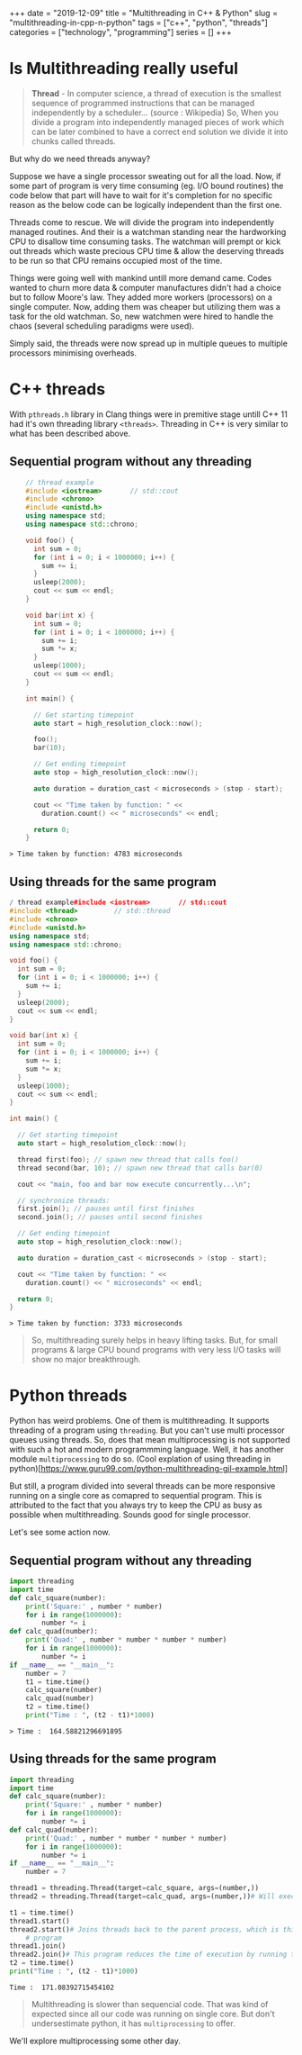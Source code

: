 +++ 
date = "2019-12-09"
title = "Multithreading in C++ & Python"
slug = "multithreading-in-cpp-n-python" 
tags = ["c++", "python", "threads"]
categories = ["technology", "programming"]
series = []
+++
<!-- ---
title: "Multithreading in C++ & Python"
date: 2019-12-09T10:12:54+05:30
image: "images/blog/post-4.jpg"
description: "This is meta description."
author: "PK"
type: "post"
tags: ["c++", "python", "threads"]
categories: ["technology", "programming"]
--- -->
# Is Multithreading really useful
> **Thread** - In computer science, a thread of execution is the smallest sequence of programmed instructions that can be managed independently by a scheduler... (source : Wikipedia)
So, When you divide a program into independently managed pieces of work which can be later combined to have a correct end solution we divide it into chunks called threads.

But why do we need threads anyway?

Suppose we have a single processor sweating out for all the load. Now, if some part of program is very time consuming (eg. I/O bound routines) the code below that part will have to wait for it's completion for no specific reason as the below code can be logically independent than the first one.

Threads come to rescue. We will divide the program into independently managed routines. And their is a watchman standing near the hardworking CPU to disallow time consuming tasks. The watchman will prempt or kick out threads which waste precious CPU time & allow the deserving threads to be run so that CPU remains occupied most of the time.

Things were going well with mankind untill more demand came. Codes wanted to churn more data & computer manufactures didn't had a choice but to follow Moore's law. They added more workers (processors) on a single computer. Now, adding them was cheaper but utilizing them was a task for the old watchman. So, new watchmen were hired to handle the chaos (several scheduling paradigms were used).

Simply said, the threads were now spread up in multiple queues to multiple processors minimising overheads.

# C++ threads
With `pthreads.h` library in Clang things were in premitive stage untill C++ 11 had it's own threading library `<threads>`. Threading in C++ is very similar to what has been described above.

## Sequential program without any threading
```c++
    // thread example
    #include <iostream>       // std::cout
    #include <chrono>
    #include <unistd.h>
    using namespace std;
    using namespace std::chrono;

    void foo() {
      int sum = 0;
      for (int i = 0; i < 1000000; i++) {
        sum += i;
      }
      usleep(2000);
      cout << sum << endl;
    }

    void bar(int x) {
      int sum = 0;
      for (int i = 0; i < 1000000; i++) {
        sum += i;
        sum *= x;
      }
      usleep(1000);
      cout << sum << endl;
    }

    int main() {

      // Get starting timepoint
      auto start = high_resolution_clock::now();

      foo();
      bar(10);

      // Get ending timepoint
      auto stop = high_resolution_clock::now();

      auto duration = duration_cast < microseconds > (stop - start);

      cout << "Time taken by function: " <<
        duration.count() << " microseconds" << endl;

      return 0;
    }
```
```shell
> Time taken by function: 4783 microseconds
```

## Using threads for the same program
```c++
/ thread example#include <iostream>       // std::cout
#include <thread>         // std::thread
#include <chrono>
#include <unistd.h>
using namespace std;
using namespace std::chrono;

void foo() {
  int sum = 0;
  for (int i = 0; i < 1000000; i++) {
    sum += i;
  }
  usleep(2000);
  cout << sum << endl;
}

void bar(int x) {
  int sum = 0;
  for (int i = 0; i < 1000000; i++) {
    sum += i;
    sum *= x;
  }
  usleep(1000);
  cout << sum << endl;
}

int main() {

  // Get starting timepoint
  auto start = high_resolution_clock::now();

  thread first(foo); // spawn new thread that calls foo()
  thread second(bar, 10); // spawn new thread that calls bar(0)

  cout << "main, foo and bar now execute concurrently...\n";

  // synchronize threads:
  first.join(); // pauses until first finishes
  second.join(); // pauses until second finishes

  // Get ending timepoint
  auto stop = high_resolution_clock::now();

  auto duration = duration_cast < microseconds > (stop - start);

  cout << "Time taken by function: " <<
    duration.count() << " microseconds" << endl;

  return 0;
}
```
```shell
> Time taken by function: 3733 microseconds
```

> So, multithreading surely helps in heavy lifting tasks. But, for small programs & large CPU bound programs with very less I/O tasks will show no major breakthrough.


# Python threads
Python has weird problems. One of them is multithreading. It supports threading of a program using `threading`. But you can't use multi processor queues using threads. So, does that mean multiprocessing is not supported with such a hot and modern programmming language. Well, it has another module `multiprocessing` to do so.
(Cool explation of using threading in python)[https://www.guru99.com/python-multithreading-gil-example.html]

But still, a program divided into several threads can be more responsive running on a single core as comapred to sequential program. This is attributed to the fact that you always try to keep the CPU as busy as possible when multithreading. Sounds good for single processor.

Let's see some action now.
## Sequential program without any threading
```python
import threading
import time
def calc_square(number):
	print('Square:' , number * number)
	for i in range(1000000):
		number *= i
def calc_quad(number):
	print('Quad:' , number * number * number * number)
	for i in range(1000000):
		number *= i
if __name__ == "__main__":
	number = 7
	t1 = time.time()
	calc_square(number)
	calc_quad(number)
	t2 = time.time()
	print("Time : ", (t2 - t1)*1000)
```

```shell
> Time :  164.58821296691895
```

## Using threads for the same program
```python
import threading
import time
def calc_square(number):
	print('Square:' , number * number)
	for i in range(1000000):
		number *= i
def calc_quad(number):
	print('Quad:' , number * number * number * number)
	for i in range(1000000):
		number *= i
if __name__ == "__main__":
	number = 7

thread1 = threading.Thread(target=calc_square, args=(number,))
thread2 = threading.Thread(target=calc_quad, args=(number,))# Will execute both in parallel

t1 = time.time()
thread1.start()
thread2.start()# Joins threads back to the parent process, which is this
	# program
thread1.join()
thread2.join()# This program reduces the time of execution by running tasks in parallel
t2 = time.time()
print("Time : ", (t2 - t1)*1000)
```

```shell
Time :  171.08392715454102
```

> Multithreading is slower than sequencial code. That was kind of expected since all our code was running on single core. But don't undersestimate python, it has `multiprocessing` to offer.


We'll explore multiprocessing some other day.
